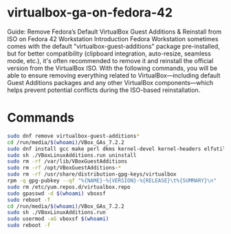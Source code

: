 # virtualbox-ga-on-fedora-42
Guide: Remove Fedora’s Default VirtualBox Guest Additions & Reinstall from ISO on Fedora 42 Workstation
Introduction
Fedora Workstation sometimes comes with the default "virtualbox-guest-additions" package pre-installed, but for better compatibility (clipboard integration, auto-resize, seamless mode, etc.), it's often recommended to remove it and reinstall the official version from the VirtualBox ISO.
With the following commands, you will be able to ensure removing everything related to VirtualBox—including default Guest Additions packages and any other VirtualBox components—which helps prevent potential conflicts during the ISO-based reinstallation.

# Commands
```bash
sudo dnf remove virtualbox-guest-additions*
cd /run/media/$(whoami)/VBox_GAs_7.2.2
sudo dnf install gcc make perl dkms kernel-devel kernel-headers elfutils-libelf-devel bzip2
sudo sh ./VBoxLinuxAdditions.run uninstall
sudo rm -rf /var/lib/VBoxGuestAdditions
sudo rm -rf /opt/VBoxGuestAdditions-*
sudo rm -rf /usr/share/distribution-gpg-keys/virtualbox
rpm -q gpg-pubkey --qf "%{NAME}-%{VERSION}-%{RELEASE}\t%{SUMMARY}\n"
sudo rm /etc/yum.repos.d/virtualbox.repo
sudo gpasswd -d $(whoami) vboxsf
sudo reboot -f
cd /run/media/$(whoami)/VBox_GAs_7.2.2
sudo sh ./VBoxLinuxAdditions.run
sudo usermod -aG vboxsf $(whoami)
sudo reboot -f
```
